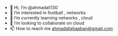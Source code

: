 - 👋 Hi, I’m @ahmadali130
- 👀 I’m interested in football , networks
- 🌱 I’m currently learning networks , cloud
- 💞️ I’m looking to collaborate on cloud
- 📫 How to reach me ahmadalishaaban@gmail.com

<!---
ahmadali130/ahmadali130 is a ✨ special ✨ repository because its `README.md` (this file) appears on your GitHub profile.
You can click the Preview link to take a look at your changes.
--->
